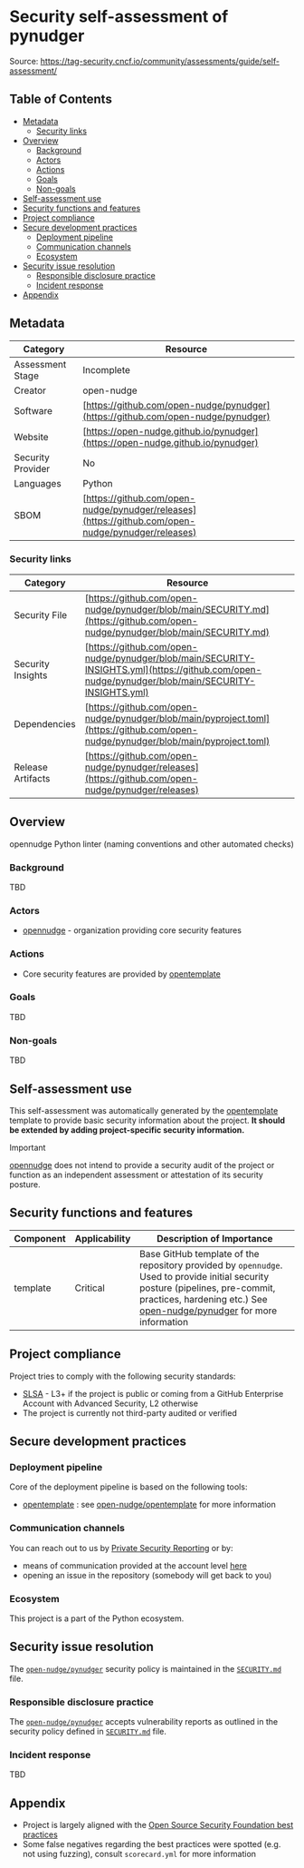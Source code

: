 <!--
SPDX-FileCopyrightText: © 2025 open-nudge <https://github.com/open-nudge>
SPDX-FileContributor: szymonmaszke <github@maszke.co>

SPDX-License-Identifier: Apache-2.0
-->

# Security self-assessment of pynudger

Source: https://tag-security.cncf.io/community/assessments/guide/self-assessment/

## Table of Contents

- [Metadata](#metadata)
    - [Security links](#security-links)
- [Overview](#overview)
    - [Background](#background)
    - [Actors](#actors)
    - [Actions](#actions)
    - [Goals](#goals)
    - [Non-goals](#non-goals)
- [Self-assessment use](#self-assessment-use)
- [Security functions and features](#security-functions-and-features)
- [Project compliance](#project-compliance)
- [Secure development practices](#secure-development-practices)
    - [Deployment pipeline](#deployment-pipeline)
    - [Communication channels](#communication-channels)
    - [Ecosystem](#ecosystem)
- [Security issue resolution](#security-issue-resolution)
    - [Responsible disclosure practice](#responsible-disclosure-practice)
    - [Incident response](#incident-response)
- [Appendix](#appendix)

## Metadata

<!-- pyml disable-num-lines 21 line-length-->

| Category          | Resource                                                                                           |
| ----------------- | -------------------------------------------------------------------------------------------------- |
| Assessment Stage  | Incomplete                                                                                         |
| Creator           | open-nudge                                                                                         |
| Software          | [https://github.com/open-nudge/pynudger](https://github.com/open-nudge/pynudger)                   |
| Website           | [https://open-nudge.github.io/pynudger](https://open-nudge.github.io/pynudger)                     |
| Security Provider | No                                                                                                 |
| Languages         | Python                                                                                             |
| SBOM              | [https://github.com/open-nudge/pynudger/releases](https://github.com/open-nudge/pynudger/releases) |

### Security links

| Category          | Resource                                                                                                                                         |
| ----------------- | ------------------------------------------------------------------------------------------------------------------------------------------------ |
| Security File     | [https://github.com/open-nudge/pynudger/blob/main/SECURITY.md](https://github.com/open-nudge/pynudger/blob/main/SECURITY.md)                     |
| Security Insights | [https://github.com/open-nudge/pynudger/blob/main/SECURITY-INSIGHTS.yml](https://github.com/open-nudge/pynudger/blob/main/SECURITY-INSIGHTS.yml) |
| Dependencies      | [https://github.com/open-nudge/pynudger/blob/main/pyproject.toml](https://github.com/open-nudge/pynudger/blob/main/pyproject.toml)               |
| Release Artifacts | [https://github.com/open-nudge/pynudger/releases](https://github.com/open-nudge/pynudger/releases)                                               |

## Overview

opennudge Python linter (naming conventions and other automated checks)

### Background

TBD

### Actors

- [opennudge](https://opennudge.com) - organization providing core
    security features

### Actions

- Core security features are provided by
    [opentemplate](https://github.com/open-nudge/opentemplate) [](templateskip)

### Goals

TBD

### Non-goals

TBD

## Self-assessment use

This self-assessment was automatically generated by the
[opentemplate](https://github.com/open-nudge/opentemplate) [](templateskip)
template to provide basic security information about the project.
__It should be extended by adding project-specific security information.__

> [!IMPORTANT]
> [opennudge](https://opennudge.com)
> does not intend to provide a security audit of the project
> or function as an independent assessment or attestation
> of its security posture.

## Security functions and features

<!-- pyml disable-num-lines 5 line-length-->

| Component | Applicability | Description of Importance                                                                                                                                                                                                                          |
| --------- | ------------- | -------------------------------------------------------------------------------------------------------------------------------------------------------------------------------------------------------------------------------------------------- |
| template  | Critical      | Base GitHub template of the repository provided by `opennudge`. Used to provide initial security posture (pipelines, pre-commit, practices, hardening etc.) See [open-nudge/pynudger](https://github.com/open-nudge/pynudger) for more information |

## Project compliance

Project tries to comply with the following security standards:

- [SLSA](https://slsa.dev/) - L3+ if the project is public or coming
    from a GitHub Enterprise Account with Advanced Security, L2 otherwise
- The project is currently not third-party audited or verified

## Secure development practices

### Deployment pipeline

Core of the deployment pipeline is based on the following tools:

- [opentemplate](https://github.com/open-nudge/opentemplate) [](templateskip):
    see [](templateskip) [open-nudge/opentemplate](https://github.com/open-nudge/opentemplate)
    for more information

### Communication channels

You can reach out to us by
[Private Security Reporting](https://docs.github.com/en/code-security/security-advisories/guidance-on-reporting-and-writing-information-about-vulnerabilities/privately-reporting-a-security-vulnerability)
or by:

- means of communication provided at the account level [here](https://github.com/open-nudge)
- opening an issue in the repository (somebody will get back to you)

### Ecosystem

This project is a part of the Python ecosystem.

## Security issue resolution

The [`open-nudge/pynudger`](https://github.com/open-nudge/pynudger)
security policy is maintained in the
[`SECURITY.md`](https://github.com/open-nudge/pynudger/blob/master/SECURITY.md)
file.

### Responsible disclosure practice

The [`open-nudge/pynudger`](https://github.com/open-nudge/pynudger)
accepts vulnerability reports as outlined in the security policy defined in
[`SECURITY.md`](https://github.com/open-nudge/pynudger/blob/master/SECURITY.md#reporting-a-vulnerability.)
file.

### Incident response

TBD

## Appendix

- Project is largely aligned with the
    [Open Source Security Foundation best practices](https://www.bestpractices.dev/en)
- Some false negatives regarding the best practices were spotted
    (e.g. not using fuzzing), consult `scorecard.yml` for more information
